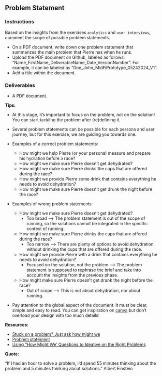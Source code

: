 ## Problem Statement

### Instructions

Based on the insights from the exercises `analytics` and `user interviews`, comment the scope of possible problem statements.

- On a PDF document, write down one problem statement that summarizes the main problem that Pierre has when he runs.
- Upload the PDF document on Github, labeled as follows: “Name_FirstName_DeliverableName_Date_VersionNumber”. For example, it can be labeled as “Doe_John_MidFiPrototype_05242024_V1”.
- Add a title within the document.

### Deliverables

- A PDF document.

**Tips:**

- At this stage, it’s important to focus on the problem, not on the solution! You can start tackling the problem after (re)defining it.
- Several problem statements can be possible for each persona and user journey, but for this exercise, we are guiding you towards one.

- Examples of a correct problem statements:

  - How might we help Pierre (or your persona) measure and prepare his hydration before a race?
  - How might we make sure Pierre doesn’t get dehydrated?
  - How might we make sure Pierre drinks the cups that are offered during the race?
  - How might we provide Pierre some drink that contains everything he needs to avoid dehydration?
  - How might we make sure Pierre doesn’t get drunk the night before the race?

- Examples of wrong problem statements:
  - How might we make sure Pierre doesn’t get dehydrated?
    - Too broad —> The problem statement is out of the scope of running, so the solutions cannot be integrated in the specific context of running.
  - How might we make sure Pierre drinks the cups that are offered during the race?
    - Too narrow —> There are plenty of options to avoid dehydration without drinking the cups that are offered during the race.
  - How might we provide Pierre with a drink that contains everything he needs to avoid dehydration?
    - Focused on the solution, not the problem —> The problem statement is supposed to rephrase the brief and take into account the insights from the previous phase.
  - How might make sure Pierre doesn’t get drunk the night before the race?
    - Out of scope —> This is not about dehydration, nor about running.
- Pay attention to the global aspect of the document. It must be clear, simple and easy to read. You can get inspiration on [canva](https://www.canva.com/) but don’t overload your design with too much details!

**Resources:**

- [Stuck on a problem? Just ask how might we](https://relab.academy/design-thinking/stuck-on-a-problem-just-ask-how-might-we/)
- [Problem statement](https://www.indeed.com/career-advice/career-development/what-is-a-problem-statement)
- [Using "How Might We’ Questions to Ideative on the Right Problems](https://www.nngroup.com/articles/how-might-we-questions/)

**Quote:**

“If I had an hour to solve a problem, I’d spend 55 minutes thinking about the problem and 5 minutes thinking about solutions.” Albert Einstein
